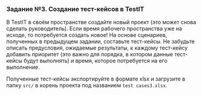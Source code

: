 <h3 id="задание-4-создание-тест-кейсов-в-testit">Задание №3. Создание тест-кейсов в TestIT</h3>

В TestIT в своём пространстве создайте новый проект (это может снова сделать руководитель). Если время рабочего пространства уже на исходе, то потребуется создать новое! На основе сценариев, полученных в предыдущем задании, составьте тест-кейсы. Не забудьте описать предусловия, ожидаемые результаты, к каждому тест-кейсу добавить приоритет (это важно для порядка, в котором данные тест-кейсы будут выполнять) и время, которое потребуется на его выполнение.


Полученные тест-кейсы экспортируйте в формате xlsx и загрузите в папку `src/` в корень проекта под названием `test cases3.xlsx`.
